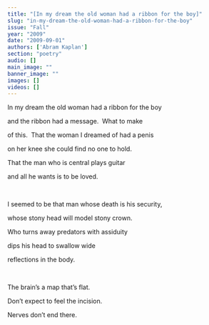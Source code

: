 ```yaml
---
title: "[In my dream the old woman had a ribbon for the boy]"
slug: "in-my-dream-the-old-woman-had-a-ribbon-for-the-boy"
issue: "Fall"
year: "2009"
date: "2009-09-01"
authors: ['Abram Kaplan']
section: "poetry"
audio: []
main_image: ""
banner_image: ""
images: []
videos: []
---
```

In my dream the old woman had a ribbon for the boy  
  
and the ribbon had a message.  What to make  
  
of this.  That the woman I dreamed of had a penis  
  
on her knee she could find no one to hold.  
  
That the man who is central plays guitar  
   
and all he wants is to be loved.

 

I seemed to be that man whose death is his security,  
  
whose stony head will model stony crown.  
  
Who turns away predators with assiduity  
  
dips his head to swallow wide  
   
reflections in the body.

 

The brain’s a map that’s flat.  
  
Don’t expect to feel the incision.  
  
Nerves don’t end there.

